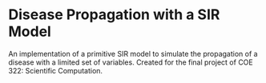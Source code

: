 # Disease Propagation with a SIR Model

An implementation of a primitive SIR model to simulate the propagation of a disease with a limited set of variables.
Created for the final project of COE 322: Scientific Computation.
